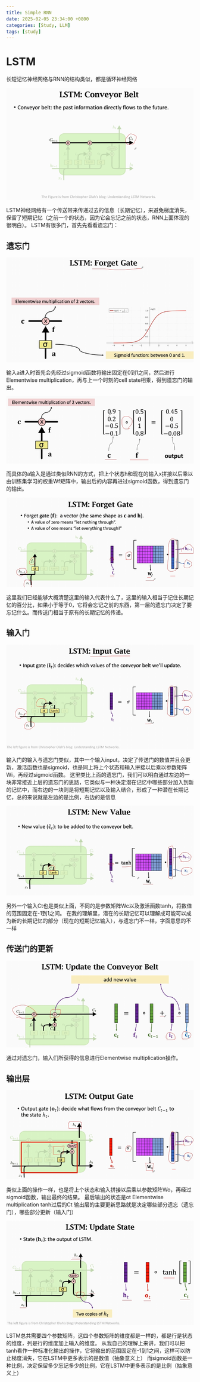 ```yaml
---
title: Simple RNN
date: 2025-02-05 23:34:00 +0800
categories: [Study, LLM]
tags: [study]
---
```

# LSTM
长短记忆神经网络与RNN的结构类似，都是循环神经网络


![alt text](/assets/2025-02-05-S1.png)


LSTM神经网络有一个传送带来传递过去的信息（长期记忆），来避免梯度消失，保留了短期记忆（之前一个的状态，因为它会忘记之前的状态，RNN上面体现的很明白）。
LSTM有很多门，首先先看看遗忘门：
## 遗忘门


![alt text](/assets/2025-02-05-S2.png)


输入a进入时首先会先经过sigmoid函数将输出固定在0到1之间，然后进行Elementwise multiplication，再与上一个时刻的cell state相乘，得到遗忘门的输出。


![alt text](/assets/2025-02-05-S3.png)


而具体的a输入是通过类似RNN的方式，把上个状态h和现在的输入x拼接以后乘以由训练集学习的权重Wf矩阵中，输出后的内容再进过sigmoid函数，得到遗忘门的输出。

![alt text](/assets/2025-02-05-S4.png)


这里我们已经能够大概清楚这里的输入代表什么了，这里的输入相当于记住长期记忆的百分比，如果小于等于0，它将会忘记之前的东西，第一层的遗忘门决定了要忘记什么。而传送门相当于原有的长期记忆的传递。
## 输入门


![alt text](/assets/2025-02-05-S5.png)


输入门的输入与遗忘门类似，其中一个输入input，决定了传送门的数值并且会更新，激活函数也是sigmoid，也是同上将上个状态和输入拼接以后乘以参数矩阵Wi，再经过sigmoid函数。
这里类比上面的遗忘门，我们可以明白通过左边的一块非常接近上层的遗忘门的思路，它类似与一种决定潜在记忆中哪些部分加入到新的记忆中，而右边的一块则是将短期记忆以及输入结合，形成了一种潜在长期记忆，总的来说就是左边的是比例，右边的是信息


![alt text](/assets/2025-02-05-S6.png)


另外一个输入Ct也是类似上面，不同的是参数矩阵Wc以及激活函数tanh，将数值的范围固定在-1到1之间。
在我的理解里，潜在的长期记忆可以理解成可能可以成为新的长期记忆的部分（现在的短期记忆输入），与遗忘门不一样，字面意思的不一样

## 传送门的更新


![alt text](/assets/2025-02-05-S7.png)


通过对遗忘门，输入们所获得的信息进行Elementwise multiplication操作。
## 输出层


![alt text](/assets/2025-02-05-S8.png)


类似上面的操作一样，也是将上个状态和输入拼接以后乘以参数矩阵Wo，再经过sigmoid函数，输出最终的结果。
最后输出的状态是ot Elementwise multiplication tanh过后的Ct
输出层的主要更新思路就是决定哪些部分遗忘（遗忘门），哪些部分更新（输入门）

![alt text](/assets/2025-02-05-S9.png)


LSTM总共需要四个参数矩阵，这四个参数矩阵的维度都是一样的，都是行是状态的维度，列是行的维度加上输入的维度。
从我自己的理解上来讲，我们可以把tanh看作一种标准化输出的操作，它将输出的范围固定在-1到1之间，这样可以防止梯度消失，它在LSTM中更多表示的是数值（抽象意义上）
而sigmoid函数是一种比例，决定保留多少忘记多少的比例，它在LSTM中更多表示的是比例（抽象意义上）
